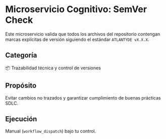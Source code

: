 # Microservicio Cognitivo: SemVer Check

Este microservicio valida que todos los archivos del repositorio contengan marcas explícitas de versión siguiendo el estándar `ATLANTYDE vX.X.X`.

## Categoría
📦 Trazabilidad técnica y control de versiones

## Propósito
Evitar cambios no trazados y garantizar cumplimiento de buenas prácticas SDLC.

## Ejecución
Manual (`workflow_dispatch`) bajo tu control.